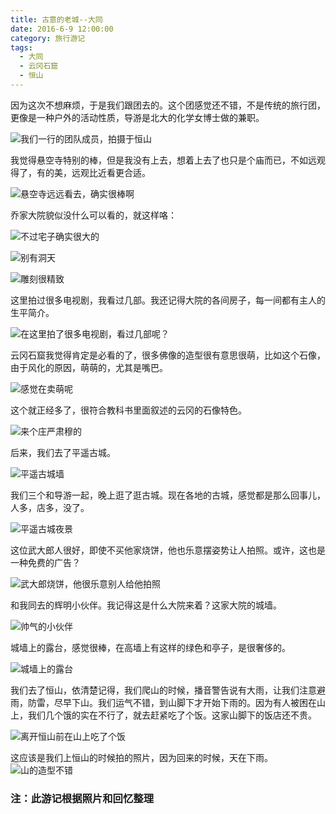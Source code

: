 ```yaml
---
title: 古意的老城--大同
date: 2016-6-9 12:00:00
category: 旅行游记
tags:
  - 大同
  - 云冈石窟
  - 恒山
---
```


因为这次不想麻烦，于是我们跟团去的。这个团感觉还不错，不是传统的旅行团，更像是一种户外的活动性质，导游是北大的化学女博士做的兼职。

![我们一行的团队成员，拍摄于恒山](古意的老城--大同/1.JPG)

<!--more-->


我觉得悬空寺特别的棒，但是我没有上去，想着上去了也只是个庙而已，不如远观得了，有的美，远观比近看更合适。

![悬空寺远远看去，确实很棒啊](古意的老城--大同/2.JPG)


乔家大院貌似没什么可以看的，就这样咯：


![不过宅子确实很大的](古意的老城--大同/3.JPG)

![别有洞天](古意的老城--大同/13.jpg)

![雕刻很精致](古意的老城--大同/14.jpg)

这里拍过很多电视剧，我看过几部。我还记得大院的各间房子，每一间都有主人的生平简介。

![在这里拍了很多电视剧，看过几部呢？](古意的老城--大同/4.JPG)


云冈石窟我觉得肯定是必看的了，很多佛像的造型很有意思很萌，比如这个石像，由于风化的原因，萌萌的，尤其是嘴巴。

![感觉在卖萌呢](古意的老城--大同/5.JPG)

这个就正经多了，很符合教科书里面叙述的云冈的石像特色。

![来个庄严肃穆的](古意的老城--大同/6.JPG)

后来，我们去了平遥古城。

![平遥古城墙](古意的老城--大同/7.jpg)

我们三个和导游一起，晚上逛了逛古城。现在各地的古城，感觉都是那么回事儿，人多，店多，没了。

![平遥古城夜景](古意的老城--大同/8.jpg)

这位武大郎人很好，即使不买他家烧饼，他也乐意摆姿势让人拍照。或许，这也是一种免费的广告？

![武大郎烧饼，他很乐意别人给他拍照](古意的老城--大同/9.jpg)

和我同去的辉明小伙伴。我记得这是什么大院来着？这家大院的城墙。

![帅气的小伙伴](古意的老城--大同/10.jpg)

城墙上的露台，感觉很棒，在高墙上有这样的绿色和亭子，是很奢侈的。

![城墙上的露台](古意的老城--大同/15.jpg)

我们去了恒山，依清楚记得，我们爬山的时候，播音警告说有大雨，让我们注意避雨，防雷，尽早下山。我们运气不错，到山脚下才开始下雨的。因为有人被困在山上，我们几个饿的实在不行了，就去赶紧吃了个饭。这家山脚下的饭店还不贵。

![离开恒山前在山上吃了个饭](古意的老城--大同/11.jpg)

这应该是我们上恒山的时候拍的照片，因为回来的时候，天在下雨。
![山的造型不错](古意的老城--大同/12.jpg)


### 注：此游记根据照片和回忆整理
